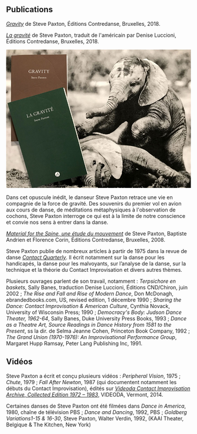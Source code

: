 ## Publications

[*Gravity*](https://www.contredanse.org/contredanseV4/templates/index.php?path=eshop/action_search.php&product_id=218) de Steve Paxton, Éditions Contredanse, Bruxelles, 2018.

[*La gravité*](https://www.contredanse.org/contredanseV4/templates/index.php?path=eshop/action_search.php&product_id=219) de Steve Paxton, traduit de l'américain par Denise Luccioni, Éditions Contredanse, Bruxelles, 2018.

[![Gravity Image](./images/gravity-gravite.jpg)](https://contredanse.org/)

Dans cet opuscule inédit, le danseur Steve Paxton retrace une vie en compagnie de la force de gravité. Des souvenirs du premier vol en avion aux cours de danse, de méditations métaphysiques à l'observation de cochons, Steve Paxton interroge ce qui est à la limite de notre conscience et convie nos sens à entrer dans la danse.  

[*Material for the Spine, une étude du mouvement*](https://www.contredanse.org/contredanseV4/templates/index.php?path=eshop/action_search.php&product_id=212) de Steve Paxton, Baptiste Andrien et Florence Corin, Éditions Contredanse, Bruxelles, 2008.

Steve Paxton publie de nombreux articles à partir de 1975 dans la revue de danse [*Contact Quarterly*](https://contactquarterly.com/). Il écrit notamment sur la danse pour les handicapés, la danse pour les malvoyants, sur l’analyse de la danse, sur la technique et la théorie du Contact Improvisation et divers autres thèmes. 

Plusieurs ouvrages parlent de son travail, notamment : *Terpsichore en baskets*, Sally Banes, traduction Denise Luccioni, Éditions CND/Chiron, juin 2002 ; *The Rise and Fall and Rise of Modern Dance*, Don McDonagh, ebrandedbooks.com, US, revised edition, 1 décembre 1990 ; *Sharing the Dance: Contact Improvisation & American Culture*, Cynthia Novack, University of Wisconsin Press; 1990 ; *Democracy's Body: Judson Dance Theater, 1962-64*, Sally Banes, Duke University Press Books, 1993 ; *Dance as a Theatre Art, Source Readings in Dance History from 1581 to the Present*, ss la dir. de Selma Jeanne Cohen, Princeton Book Company, 1992 ; *The Grand Union (1970-1976): An Improvisational Performance Group*, Margaret Hupp Ramsay, Peter Lang Publishing Inc, 1991.

## Vidéos

Steve Paxton a écrit et conçu plusieurs vidéos : *Peripheral Vision*, 1975 ; *Chute*, 1979 ; *Fall After Newton*, 1987 (qui documentent notamment les débuts du Contact Improvisation), édités sur [*Videoda Contact Improvisation Archive, Collected Edition 1972 – 1983*](https://contactquarterly.com/contact-editions/index.php#book=videoda-contact-improvisation-archive-(dvd)), VIDEODA, Vermont, 2014.

Certaines danses de Steve Paxton ont été filmées dans *Dance in America*, 1980, chaîne de télévision PBS ; *Dance and Dancing*, 1992, PBS ; *Goldberg Variations1-15 & 16-30*, Steve Paxton, Walter Verdin, 1992, (KAAI Theater, Belgique & The Kitchen, New York)
